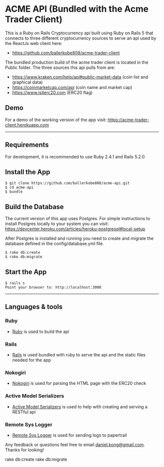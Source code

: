 
# ACME API (Bundled with the Acme Trader Client)

This is a Ruby on Rails Cryptocurrency api built using Ruby on Rails 5 that connects to three different cryptocurrency sources to serve an api used by the ReactJs web client here: 

- https://github.com/ballerkobe808/acme-trader-client

The bundled production build of the acme trader client is located in the Public folder.
The three sources this api pulls from are:

 - https://www.kraken.com/help/api#public-market-data (coin list and graphical data)
 - https://coinmarketcap.com/api (coin name and market cap)
 - https://www.isiterc20.com (ERC20 flag)



## Demo

For a demo of the working version of the app visit: https://acme-trader-client.herokuapp.com

---

## Requirements

For development, it is recommended to use Ruby 2.4.1 and Rails 5.2.0



## Install the App

    $ git clone https://github.com/ballerkobe808/acme-api.git
    $ cd acme-api
    $ bundle

## Build the Database
The current version of this app uses Postgres. For simple instructions to install Postgres locally to your system you can visit: https://devcenter.heroku.com/articles/heroku-postgresql#local-setup

After Postgres is installed and running you need to create and migrate the database defined in the config/database.yml file.

    $ rake db:create
    $ rake db:migrate

## Start the App

    $ rails s
    Point your browser to: http://localhost:3000

---

## Languages & tools

### Ruby 

- [Ruby](https://www.ruby-lang.org/en/) is used to build the api

### Rails

- [Rails](https://rubyonrails.org/) is used bundled with ruby to serve the api and the static files needed for the app

### Nokogiri

- [Nokogiri](http://nokogiri.org) is used for parsing the HTML page with the ERC20 check

### Active Model Serializers

- [Active Model Serializers](https://github.com/rails-api/active_model_serializers) is used to help with creating and serving a RESTful api

### Remote Sys Logger

- [Remote Sys Logger](https://github.com/papertrail/remote_syslog_logger) is used for sending logs to papertrail 



Any feedback or questions feel free to email daniel.kong@gmail.com. Thanks for looking!







rake db:create
rake db:migrate



